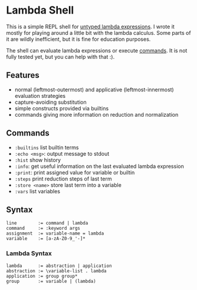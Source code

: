 # Lambda Shell
This is a simple REPL shell for [untyped lambda expressions](https://en.wikipedia.org/wiki/Lambda_calculus).
I wrote it mostly for playing around a little bit with the lambda calculus.
Some parts of it are wildly inefficient, but it is fine for education purposes.

The shell can evaluate lambda expressions or execute [commands](#commands).
It is not fully tested yet, but you can help with that :).

## Features
* normal (leftmost-outermost) and applicative (leftmost-innermost) evaluation strategies
* capture-avoiding substitution
* simple constructs provided via builtins
* commands giving more information on reduction and normalization

## Commands
* `:builtins` list builtin terms
* `:echo <msg>`: output message to stdout
* `:hist` show history
* `:info`: get useful information on the last evaluated lambda expression
* `:print`: print assigned value for variable or builtin
* `:steps` print reduction steps of last term
* `:store <name>` store last term into a variable
* `:vars` list variables

## Syntax
```
line        := command | lambda
command     := :keyword args
assignment  := variable-name = lambda
variable    := [a-zA-Z0-9_'-]*
```

### Lambda Syntax
```
lambda      := abstraction | application
abstraction := \variable-list . lambda
application := group group*
group       := variable | (lambda)
```

